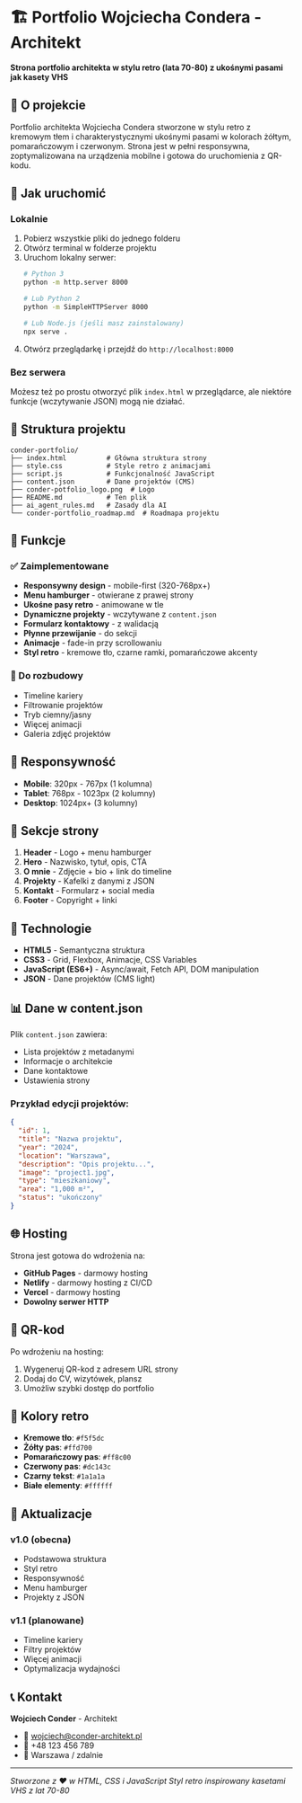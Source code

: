 # 🏗️ Portfolio Wojciecha Condera - Architekt

**Strona portfolio architekta w stylu retro (lata 70-80) z ukośnymi pasami jak kasety VHS**

## 🎯 O projekcie

Portfolio architekta Wojciecha Condera stworzone w stylu retro z kremowym tłem i charakterystycznymi ukośnymi pasami w kolorach żółtym, pomarańczowym i czerwonym. Strona jest w pełni responsywna, zoptymalizowana na urządzenia mobilne i gotowa do uruchomienia z QR-kodu.

## 🚀 Jak uruchomić

### Lokalnie
1. Pobierz wszystkie pliki do jednego folderu
2. Otwórz terminal w folderze projektu
3. Uruchom lokalny serwer:
   ```bash
   # Python 3
   python -m http.server 8000
   
   # Lub Python 2
   python -m SimpleHTTPServer 8000
   
   # Lub Node.js (jeśli masz zainstalowany)
   npx serve .
   ```
4. Otwórz przeglądarkę i przejdź do `http://localhost:8000`

### Bez serwera
Możesz też po prostu otworzyć plik `index.html` w przeglądarce, ale niektóre funkcje (wczytywanie JSON) mogą nie działać.

## 📁 Struktura projektu

```
conder-portfolio/
├── index.html          # Główna struktura strony
├── style.css           # Style retro z animacjami
├── script.js           # Funkcjonalność JavaScript
├── content.json        # Dane projektów (CMS)
├── conder-potfolio_logo.png  # Logo
├── README.md           # Ten plik
├── ai_agent_rules.md   # Zasady dla AI
└── conder-portfolio_roadmap.md  # Roadmapa projektu
```

## 🎨 Funkcje

### ✅ Zaimplementowane
- **Responsywny design** - mobile-first (320-768px+)
- **Menu hamburger** - otwierane z prawej strony
- **Ukośne pasy retro** - animowane w tle
- **Dynamiczne projekty** - wczytywane z `content.json`
- **Formularz kontaktowy** - z walidacją
- **Płynne przewijanie** - do sekcji
- **Animacje** - fade-in przy scrollowaniu
- **Styl retro** - kremowe tło, czarne ramki, pomarańczowe akcenty

### 🔄 Do rozbudowy
- Timeline kariery
- Filtrowanie projektów
- Tryb ciemny/jasny
- Więcej animacji
- Galeria zdjęć projektów

## 📱 Responsywność

- **Mobile**: 320px - 767px (1 kolumna)
- **Tablet**: 768px - 1023px (2 kolumny)
- **Desktop**: 1024px+ (3 kolumny)

## 🎯 Sekcje strony

1. **Header** - Logo + menu hamburger
2. **Hero** - Nazwisko, tytuł, opis, CTA
3. **O mnie** - Zdjęcie + bio + link do timeline
4. **Projekty** - Kafelki z danymi z JSON
5. **Kontakt** - Formularz + social media
6. **Footer** - Copyright + linki

## 🔧 Technologie

- **HTML5** - Semantyczna struktura
- **CSS3** - Grid, Flexbox, Animacje, CSS Variables
- **JavaScript (ES6+)** - Async/await, Fetch API, DOM manipulation
- **JSON** - Dane projektów (CMS light)

## 📊 Dane w content.json

Plik `content.json` zawiera:
- Lista projektów z metadanymi
- Informacje o architekcie
- Dane kontaktowe
- Ustawienia strony

### Przykład edycji projektów:
```json
{
  "id": 1,
  "title": "Nazwa projektu",
  "year": "2024",
  "location": "Warszawa",
  "description": "Opis projektu...",
  "image": "project1.jpg",
  "type": "mieszkaniowy",
  "area": "1,000 m²",
  "status": "ukończony"
}
```

## 🌐 Hosting

Strona jest gotowa do wdrożenia na:
- **GitHub Pages** - darmowy hosting
- **Netlify** - darmowy hosting z CI/CD
- **Vercel** - darmowy hosting
- **Dowolny serwer HTTP**

## 📱 QR-kod

Po wdrożeniu na hosting:
1. Wygeneruj QR-kod z adresem URL strony
2. Dodaj do CV, wizytówek, plansz
3. Umożliw szybki dostęp do portfolio

## 🎨 Kolory retro

- **Kremowe tło**: `#f5f5dc`
- **Żółty pas**: `#ffd700`
- **Pomarańczowy pas**: `#ff8c00`
- **Czerwony pas**: `#dc143c`
- **Czarny tekst**: `#1a1a1a`
- **Białe elementy**: `#ffffff`

## 🔄 Aktualizacje

### v1.0 (obecna)
- Podstawowa struktura
- Styl retro
- Responsywność
- Menu hamburger
- Projekty z JSON

### v1.1 (planowane)
- Timeline kariery
- Filtry projektów
- Więcej animacji
- Optymalizacja wydajności

## 📞 Kontakt

**Wojciech Conder** - Architekt
- 📧 wojciech@conder-architekt.pl
- 📱 +48 123 456 789
- 📍 Warszawa / zdalnie

---

*Stworzone z ♥ w HTML, CSS i JavaScript*
*Styl retro inspirowany kasetami VHS z lat 70-80* 